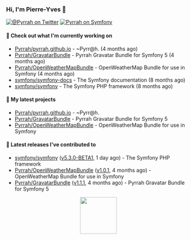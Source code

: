 ### Hi, I'm Pierre-Yves 👋

[![@_Pyrrah_ on Twitter](https://shields.io/badge/twitter-%40__Pyrrah__-blue.svg?logo=twitter&style=plastic)](https://twitter.com/intent/follow?screen_name=_Pyrrah_)
[![Pyrrah on Symfony](https://shields.io/badge/connect-Pyrrah-blue?logo=symfony&style=plastic)](https://connect.symfony.com/profile/pyrrah)

#### 👷 Check out what I'm currently working on

- [Pyrrah/pyrrah.github.io](https://github.com/Pyrrah/pyrrah.github.io) - ~Pyrr@h. (4 months ago)
- [Pyrrah/GravatarBundle](https://github.com/Pyrrah/GravatarBundle) - Pyrrah Gravatar Bundle for Symfony 5 (4 months ago)
- [Pyrrah/OpenWeatherMapBundle](https://github.com/Pyrrah/OpenWeatherMapBundle) - OpenWeatherMap Bundle for use in Symfony (4 months ago)
- [symfony/symfony-docs](https://github.com/symfony/symfony-docs) - The Symfony documentation (8 months ago)
- [symfony/symfony](https://github.com/symfony/symfony) - The Symfony PHP framework (8 months ago)

#### 🌱 My latest projects

- [Pyrrah/pyrrah.github.io](https://github.com/Pyrrah/pyrrah.github.io) - ~Pyrr@h.
- [Pyrrah/GravatarBundle](https://github.com/Pyrrah/GravatarBundle) - Pyrrah Gravatar Bundle for Symfony 5
- [Pyrrah/OpenWeatherMapBundle](https://github.com/Pyrrah/OpenWeatherMapBundle) - OpenWeatherMap Bundle for use in Symfony

#### 🔭 Latest releases I've contributed to

- [symfony/symfony](https://github.com/symfony/symfony) ([v5.3.0-BETA1](https://github.com/symfony/symfony/releases/tag/v5.3.0-BETA1), 1 day ago) - The Symfony PHP framework
- [Pyrrah/OpenWeatherMapBundle](https://github.com/Pyrrah/OpenWeatherMapBundle) ([v1.0.1](https://github.com/Pyrrah/OpenWeatherMapBundle/releases/tag/v1.0.1), 4 months ago) - OpenWeatherMap Bundle for use in Symfony
- [Pyrrah/GravatarBundle](https://github.com/Pyrrah/GravatarBundle) ([v1.1.1](https://github.com/Pyrrah/GravatarBundle/releases/tag/v1.1.1), 4 months ago) - Pyrrah Gravatar Bundle for Symfony 5

<p align="center">
  <img width="100" src="https://media.giphy.com/media/WFZvB7VIXBgiz3oDXE/giphy.gif">
</p>

